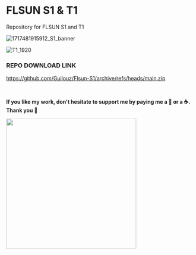 # FLSUN S1 & T1
Repository for FLSUN S1 and T1

![1717481915912_S1_banner](https://github.com/Guilouz/Flsun-S1/assets/12702322/9e41a6b0-dbc6-4a94-a95f-e4d0dd13ed8c)

![T1_1920](https://github.com/user-attachments/assets/dc1c554a-2021-454b-a7b2-21b0591a950e)


### REPO DOWNLOAD LINK

https://github.com/Guilouz/Flsun-S1/archive/refs/heads/main.zip

<br />

**If you like my work, don't hesitate to support me by paying me a 🍺 or a ☕. Thank you 🙂**

<a href="https://ko-fi.com/guilouz" target="_blank"><img width="350" src="https://github.com/Guilouz/Creality-Helper-Script-Wiki/blob/main/docs/assets/img/home/Ko-fi.png?raw=true"></a>
